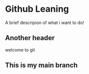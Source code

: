# Github Leaning

A brief descripion of what i want to do!

## Another header

welcome to git

## This is my main branch
